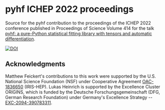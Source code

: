 # pyhf ICHEP 2022 proceedings

Source for the pyhf contribution to the proceedings of the ICHEP 2022 conference published in Proceedings of Science Volume 414 for the talk [pyhf: a pure-Python statistical fitting library with tensors and automatic differentiation](https://agenda.infn.it/event/28874/contributions/169217/).

[![DOI](https://img.shields.io/badge/DOI-10.22323%2F1.414.0245-blue.svg)](https://doi.org/10.22323/1.414.0245)

## Acknowledgments

Matthew Feickert's contributions to this work were supported by the U.S. National Science Foundation (NSF) under Cooperative Agreement [OAC-1836650](https://nsf.gov/awardsearch/showAward?AWD_ID=1836650) (IRIS-HEP).
Lukas Heinrich is supported by the Excellence Cluster ORIGINS, which is funded by the Deutsche Forschungsgemeinschaft (DFG, German Research Foundation) under Germany's Excellence Strategy -- [EXC-2094-390783311](https://www.dfg.de/en/funded_projects/current_projects_programmes/list/projectdetails/index.jsp?id=390783311).
